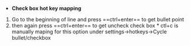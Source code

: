 - **Check box hot key mapping** 
1. Go to the beginning of line and press ==ctrl+enter== to get bullet point 
2. then again press ==ctrl+enter== to get uncheck check box
\* ctl+c is manually maping for this option under settings->hotkeys->Cycle bullet/checkbox
